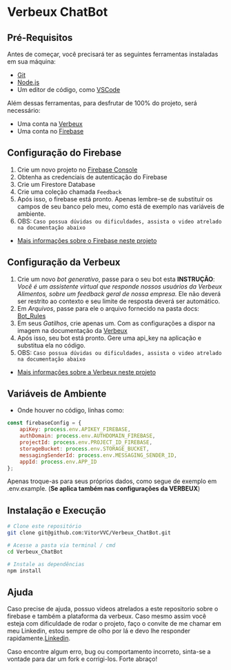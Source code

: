# Verbeux ChatBot

## Pré-Requisitos

Antes de começar, você precisará ter as seguintes ferramentas instaladas em sua máquina:
- [Git](https://git-scm.com)
- [Node.js](https://nodejs.org/en/)
- Um editor de código, como [VSCode](https://code.visualstudio.com/)

Além dessas ferramentas, para desfrutar de 100% do projeto, será necessário:
- Uma conta na [Verbeux](https://verbeux.com.br)
- Uma conta no [Firebase](https://firebase.google.com/?hl=pt-br)

## Configuração do Firebase

1. Crie um novo projeto no [Firebase Console](https://console.firebase.google.com/)
2. Obtenha as credenciais de autenticação do Firebase 
3. Crie um Firestore Database
4. Crie uma coleção chamada `Feedback`
5. Após isso, o firebase está pronto. Apenas lembre-se de substituir os campos de seu banco pelo meu, como está de exemplo nas variáveis de ambiente.
6. OBS: `Caso possua dúvidas ou dificuldades, assista o video atrelado na documentação abaixo`
- [Mais informações sobre o Firebase neste projeto](docs/firebase.md)

## Configuração da Verbeux

1. Crie um novo *bot generativo*, passe para o seu bot esta **INSTRUÇÃO**: *Você é um assistente virtual que responde nossos usuários da Verbeux Alimentos, sobre um feedback geral de nossa empresa.* Ele não deverá ser restrito ao contexto e seu limite de resposta deverá ser automático.
2. Em *Arquivos*, passe para ele o arquivo fornecido na pasta docs: [Bot_Rules](docs/Bot_Rules.pdf)
3. Em seus *Gatilhos*, crie apenas um. Com as configurações a dispor na imagem na documentação da [Verbeux](docs/verbeux.md#funções)
4. Após isso, seu bot está pronto. Gere uma api_key na aplicação e substitua ela no código.
5. OBS: `Caso possua dúvidas ou dificuldades, assista o video atrelado na documentação abaixo`
- [Mais informações sobre a Verbeux neste projeto](docs/verbeux.md)

## Variáveis de Ambiente

- Onde houver no código, linhas como: 
```javascript
const firebaseConfig = {
    apiKey: process.env.APIKEY_FIREBASE,
    authDomain: process.env.AUTHDOMAIN_FIREBASE,
    projectId: process.env.PROJECT_ID_FIREBASE,
    storageBucket: process.env.STORAGE_BUCKET,
    messagingSenderId: process.env.MESSAGING_SENDER_ID,
    appId: process.env.APP_ID
};
```
Apenas troque-as para seus próprios dados, como segue de exemplo em .env.example. (**Se aplica também nas configurações da VERBEUX**)

## Instalação e Execução

```bash
# Clone este repositório
git clone git@github.com:VitorVVC/Verbeux_ChatBot.git

# Acesse a pasta via terminal / cmd
cd Verbeux_ChatBot 

# Instale as dependências
npm install
```

## Ajuda
Caso precise de ajuda, possuo videos atrelados a este repositorio sobre o firebase e também a plataforma da verbeux. Caso mesmo assim você esteja com dificuldade de rodar o projeto, faço o convite de me chamar em meu Linkedin, estou sempre de olho por lá e devo lhe responder rapidamente.[Linkedin](https://www.linkedin.com/in/vitor-cardoso-3a550326a/).

Caso encontre algum erro, bug ou comportamento incorreto, sinta-se a vontade para dar um fork e corrigi-los. Forte abraço!